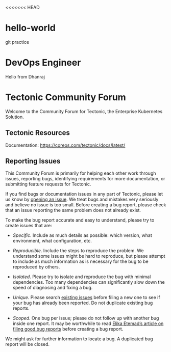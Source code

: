 <<<<<<< HEAD
# hello-world
git practice

# DevOps Engineer
Hello from Dhanraj

# Tectonic Community Forum

Welcome to the Community Forum for Tectonic, the Enterprise Kubernetes Solution. 

## Tectonic Resources

Documentation: https://coreos.com/tectonic/docs/latest/


## Reporting Issues

This Community Forum is primarily for helping each other work through issues, reporting bugs, identifying requirements for more documentation, or submitting feature requests for Tectonic.

If you find bugs or documentation issues in any part of Tectonic, please let us know by [opening an issue](https://github.com/coreos/tectonic-forum/issues). We treat bugs and mistakes very seriously and believe no issue is too small. Before creating a bug report, please check that an issue reporting the same problem does not already exist.

To make the bug report accurate and easy to understand, please try to create issues that are:

* _Specific_. Include as much details as possible: which version, what environment, what configuration, etc.

* _Reproducible_. Include the steps to reproduce the problem. We understand some issues might be hard to reproduce, but please attempt to include as much information as is necessary for the bug to be reproduced by others.

* _Isolated_. Please try to isolate and reproduce the bug with minimal dependencies. Too many dependencies can significantly slow down the speed of diagnosing and fixing a bug.

* _Unique_. Please search [existing issues](https://github.com/coreos/tectonic-forum/issues) before filing a new one to see if your bug has already been reported. Do not duplicate existing bug reports.

* _Scoped_. One bug per issue; please do not follow up with another bug inside one report. It may be worthwhile to read [Elika Etemad’s article on filing good bug reports](http://fantasai.inkedblade.net/style/talks/filing-good-bugs/) before creating a bug report.

We might ask for further information to locate a bug. A duplicated bug report will be closed.
